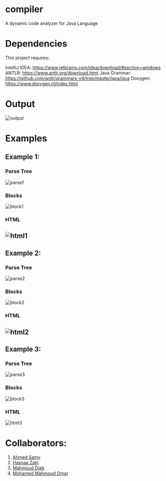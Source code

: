 # compiler
 A dynamic code analyzer for Java Language

# Dependencies
This project requires:

IntelliJ IDEA: https://www.jetbrains.com/idea/download/#section=windows
ANTLR: https://www.antlr.org/download.html
Java Grammar: https://github.com/antlr/grammars-v4/tree/master/java/java
Doxygen: https://www.doxygen.nl/index.html

# Output

![output](https://user-images.githubusercontent.com/47760339/167013273-de49205a-7f20-4176-b890-0447c03fcbc3.png)


 # Examples
 ## Example 1:

 ### Parse Tree
 ![parse1](https://user-images.githubusercontent.com/47760339/167011785-d7f92751-00bf-4974-951a-f60e2f8d6730.png)

 ### Blocks
![block1](https://user-images.githubusercontent.com/47760339/167013221-c5b5c3a8-1831-4f20-9648-220f48961e9b.png)

 ### HTML
![html1](https://user-images.githubusercontent.com/47760339/167013295-f2f199a4-f57d-4e75-9079-74ae79e98b03.png)
---

 ## Example 2:

 ### Parse Tree
![parse2](https://user-images.githubusercontent.com/47760339/167012040-c675a4af-4711-4930-95f7-21b92d533701.png)

 ### Blocks
![block2](https://user-images.githubusercontent.com/47760339/167013246-fa28819f-2796-47a2-a6eb-d2460460cfee.png)

 ### HTML
![html2](https://user-images.githubusercontent.com/47760339/167013303-0ec04aef-4c30-4c0e-a0d6-0818a7a47339.png)
---
 ## Example 3:

 ### Parse Tree
![parse3](https://user-images.githubusercontent.com/47760339/167012108-2e488271-33e7-46fe-8de7-0d212ded2400.png)

 ### Blocks
![block3](https://user-images.githubusercontent.com/47760339/167013256-cb5ef4cb-8a7b-43b7-ad73-9eb41b147e58.png)

 ### HTML
![html3](https://user-images.githubusercontent.com/47760339/167013308-dec017bb-f832-44d4-a3ca-c3faf72e6a85.png)

# Collaborators:
1. [Ahmed Samy](https://github.com/samyvic)
2. [Hasnaa Zaki](https://github.com/hasnaazaki123)
3. [Mahmoud Diab](https://github.com/mahmouddiab74)
4. [Mohamed Mahmoud Omar](https://github.com/mhmdomar)

